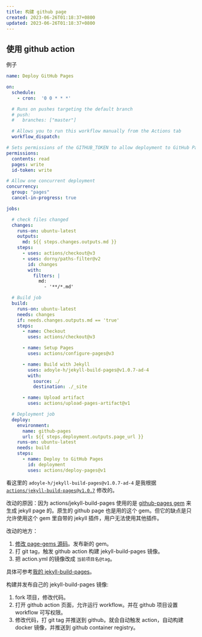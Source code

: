 ```yaml
---
title: 构建 github page
created: 2023-06-26T01:18:37+0800
updated: 2023-06-26T01:18:37+0800
---
```



## 使用 github action

例子

```yaml
name: Deploy GitHub Pages

on:
  schedule:
    - cron:  '0 0 * * *'

  # Runs on pushes targeting the default branch
  # push:
  #   branches: ["master"]

  # Allows you to run this workflow manually from the Actions tab
  workflow_dispatch:

# Sets permissions of the GITHUB_TOKEN to allow deployment to GitHub Pages
permissions:
  contents: read
  pages: write
  id-token: write

# Allow one concurrent deployment
concurrency:
  group: "pages"
  cancel-in-progress: true

jobs:

  # check files changed
  changes:
    runs-on: ubuntu-latest
    outputs:
      md: ${{ steps.changes.outputs.md }}
    steps:
      - uses: actions/checkout@v3
      - uses: dorny/paths-filter@v2
        id: changes
        with:
          filters: |
            md:
              - '**/*.md'

  # Build job
  build:
    runs-on: ubuntu-latest
    needs: changes
    if: needs.changes.outputs.md == 'true'
    steps:
      - name: Checkout
        uses: actions/checkout@v3

      - name: Setup Pages
        uses: actions/configure-pages@v3

      - name: Build with Jekyll
        uses: adoyle-h/jekyll-build-pages@v1.0.7-ad-4
        with:
          source: ./
          destination: ./_site

      - name: Upload artifact
        uses: actions/upload-pages-artifact@v1

  # Deployment job
  deploy:
    environment:
      name: github-pages
      url: ${{ steps.deployment.outputs.page_url }}
    runs-on: ubuntu-latest
    needs: build
    steps:
      - name: Deploy to GitHub Pages
        id: deployment
        uses: actions/deploy-pages@v1
```


看这里的 `adoyle-h/jekyll-build-pages@v1.0.7-ad-4` 是我根据 [`actions/jekyll-build-pages@v1.0.7`](https://github.com/actions/jekyll-build-pages) 修改的。

改动的原因：因为 actions/jekyll-build-pages 使用的是 [github-pages gem](https://github.com/github/pages-gem) 来生成 jekyll page 的。原生的 github page 也是用的这个 gem。但它的缺点是只允许使用这个 gem 里自带的 jekyll 插件，用户无法使用其他插件。

改动的地方：
1. [修改 page-gems 源码](https://github.com/github/pages-gem/compare/master...adoyle-h:pages-gem:adoyle)。发布新的 gem。
2. 打 git tag，触发 github action 构建 jekyll-build-pages 镜像。
2. 把 action.yml 的镜像改成 `当前项目名@tag`。

具体可参考[我的 jekyll-build-pages](https://github.com/adoyle-h/jekyll-build-pages)。

构建并发布自己的 jekyll-build-pages 镜像:

1. fork 项目，修改代码。
2. 打开 github action 页面，允许运行 workflow。并在 github 项目设置 workflow 可写权限。
3. 修改代码，打 git tag 并推送到 github。就会自动触发 action，自动构建 docker 镜像，并推送到 github container registry。
